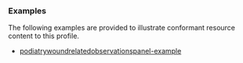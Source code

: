 <!-- Uncomment and update with links to example resource(s) -->
<h3>Examples</h3>

<p>
The following examples are provided to illustrate conformant resource content to this profile.
</p>

- [podiatrywoundrelatedobservationspanel-example](Observation-podiatrywoundrelatedobservationspanel-example.html)
